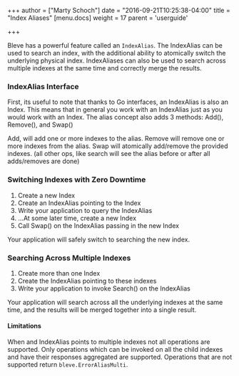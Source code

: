 +++
author = ["Marty Schoch"]
date = "2016-09-21T10:25:38-04:00"
title = "Index Aliases"
[menu.docs]
weight = 17
parent = 'userguide'

+++

Bleve has a powerful feature called an `IndexAlias`.  The IndexAlias can be used to search an index, with the additional ability to atomically switch the underlying physical index.  IndexAliases can also be used to search across multiple indexes at the same time and correctly merge the results.

### IndexAlias Interface
First, its useful to note that thanks to Go interfaces, an IndexAlias is also an Index.  This means that in general you work with an IndexAlias just as you would work with an Index.  The alias concept also adds 3 methods:  Add(), Remove(), and Swap()

Add, will add one or more indexes to the alias.
Remove will remove one or more indexes from the alias.
Swap will atomically add/remove the provided indexes.  (all other ops, like search will see the alias before or after all adds/removes are done)

### Switching Indexes with Zero Downtime

1.  Create a new Index
2.  Create an IndexAlias pointing to the Index
3.  Write your application to query the IndexAlias
4.  ...At some later time, create a new Index
5.  Call Swap() on the IndexAlias passing in the new Index

Your application will safely switch to searching the new index.

### Searching Across Multiple Indexes

1.  Create more than one Index
2.  Create the IndexAlias pointing to these indexes
3.  Write your application to invoke Search() on the IndexAlias

Your application will search across all the underlying indexes at the same time, and the results will be merged together into a single result.

#### Limitations

When and IndexAlias points to multiple indexes not all operations are supported.  Only operations which can be invoked on all the child indexes and have their responses aggregated are supported.  Operations that are not supported return `bleve.ErrorAliasMulti`.
